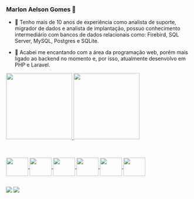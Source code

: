 ### Marlon Aelson Gomes 👋

- 🔭 Tenho mais de 10 anos de experiência como analista de suporte, migrador de dados e analista de implantação, possuo conhecimento intermediário com bancos de dados relacionais como: Firebird, SQL Server, MySQL, Postgres e SQLite.

- 🌱 Acabei me encantando com a área da programação web, porém mais ligado ao backend no momento e, por isso, atualmente desenvolvo em PHP e Laravel.

 <div>
  <a href="https://github.com/MarlonAelson">
  <img height="180em" src="https://github-readme-stats.vercel.app/api?username=MarlonAelson&show_icons=true&theme=tokyonight&include_all_commits=true&count_private=true"/>
  <img height="180em" src="https://github-readme-stats.vercel.app/api/top-langs/?username=MarlonAelson&layout=compact&langs_count=10&theme=tokyonight"/>
</div>
 
 ##

<div style="display: inline_block"><br>
  <img align="center" height="50" width="60" src="https://icongr.am/devicon/php-original.svg?size=128&color=currentColor">
  <img align="center" height="50" width="60" src="https://cdn.jsdelivr.net/gh/devicons/devicon/icons/laravel/laravel-plain-wordmark.svg" />
  <img align="center" height="50" width="60" src="https://cdn.jsdelivr.net/gh/devicons/devicon/icons/mysql/mysql-original-wordmark.svg" />
  <img align="center" height="50" width="60" src="https://cdn.jsdelivr.net/gh/devicons/devicon/icons/postgresql/postgresql-original-wordmark.svg" />
  <img align="center" height="50" width="60" src="https://cdn.jsdelivr.net/gh/devicons/devicon/icons/sqlite/sqlite-original-wordmark.svg" /> 
  <img align="center" height="50" width="60" src="https://cdn.jsdelivr.net/gh/devicons/devicon/icons/microsoftsqlserver/microsoftsqlserver-plain-wordmark.svg" />
</div>
  
  ##
  
  <div> 
  <a href = "mailto:marlon.aelson.gomes@gmail.com"><img src="https://img.shields.io/badge/-Gmail-%23333?style=for-the-badge&logo=gmail&logoColor=white" target="_blank"></a>
  <a href="https://br.linkedin.com/in/marlon-aelson-481688149" target="_blank"><img src="https://img.shields.io/badge/-LinkedIn-%230077B5?style=for-the-badge&logo=linkedin&logoColor=white" target="_blank"></a> 
 
<!--   ![Snake animation](https://github.com/handersonsilva/handersonsilva/blob/output/github-contribution-grid-snake.svg) -->
 
</div>

